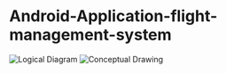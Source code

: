 # Android-Application-flight-management-system
![Logical Diagram](https://user-images.githubusercontent.com/59567630/214376465-a3593463-e8ce-4e0e-a986-7a848ba8e723.jpg)
![Conceptual Drawing](https://user-images.githubusercontent.com/59567630/214376489-f526195b-3dbd-4824-88ed-80a32f45ca76.jpg)

